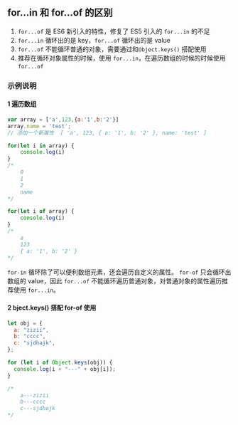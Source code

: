## for...in 和 for...of 的区别

1. `for...of` 是 ES6 新引入的特性，修复了 ES5 引入的 `for...in` 的不足
2. `for...in` 循环出的是 key，`for...of` 循环出的是 value
3. `for...of` 不能循环普通的对象，需要通过和`Object.keys()` 搭配使用
4. 推荐在循环对象属性的时候，使用 `for...in`，在遍历数组的时候的时候使用 `for...of`

### 示例说明

#### 1 遍历数组

```JavaScript
var array = ['a',123,{a:'1',b:'2'}]
array.name = 'test';
// 添加一个新属性  [ 'a', 123, { a: '1', b: '2' }, name: 'test' ]

for(let i in array) {
    console.log(i)
}
/*
	0
	1
	2
	name
*/

for(let i of array) {
    console.log(i)
}
/*
	a
	123
	{ a: '1', b: '2' }
*/
```

`for-in` 循环除了可以便利数组元素，还会遍历自定义的属性。
`for-of` 只会循环出数组的 value，因此 `for...of` 不能循环遍历普通对象，对普通对象的属性遍历推荐使用 `for...in`。

#### 2 bject.keys() 搭配 for-of 使用

```javascript
let obj = {
  a: "zizii",
  b: "cccc",
  c: "sjdhajk",
};

for (let i of Object.keys(obj)) {
  console.log(i + "---" + obj[i]);
}

/*
	a---zizii
	b---cccc
	c---sjdhajk	
*/
```
